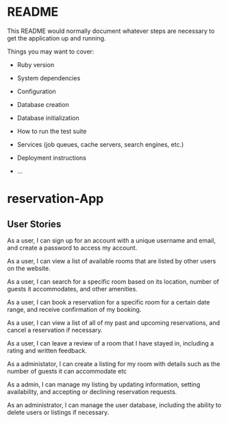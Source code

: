 # README

This README would normally document whatever steps are necessary to get the
application up and running.

Things you may want to cover:

* Ruby version

* System dependencies

* Configuration

* Database creation

* Database initialization

* How to run the test suite

* Services (job queues, cache servers, search engines, etc.)

* Deployment instructions

* ...
# reservation-App


## User Stories

As a user, I can sign up for an account with a unique username and email, and create a password to access my account.

As a user, I can view a list of available rooms that are listed by other users on the website.

As a user, I can search for a specific room based on its location, number of guests it accommodates, and other amenities.

As a user, I can book a reservation for a specific room for a certain date range, and receive confirmation of my booking.

As a user, I can view a list of all of my past and upcoming reservations, and cancel a reservation if necessary.

As a user, I can leave a review of a room that I have stayed in, including a rating and written feedback.

As a administator, I can create a listing for my room with details such as the number of guests it can accommodate etc

As a admin, I can manage my listing by updating information, setting availability, and accepting or declining reservation requests.

As an administrator, I can manage the user database, including the ability to delete users or listings if necessary.